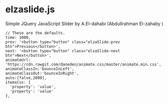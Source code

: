 # elzaslide.js
Simple JQuery JavaScript Slider by A.El-dahabi (Abdullrahman El-zahaby )
```
// These are the defaults.
time: 1000,
prev: '<button type="button" class="elzaSlide-prev btn">Previous</button>',
next: '<button type="button" class="elzaSlide-next btn">Next</button>',
animateUrl: 'https://cdn.rawgit.com/daneden/animate.css/master/animate.min.css',
animateClassIn:'bounceInLeft',
animateClassOut:'bounceInRight',
auto:[false,2000],
itemsCss: {
  'property': 'value',
  'property': 'value'
},
```
